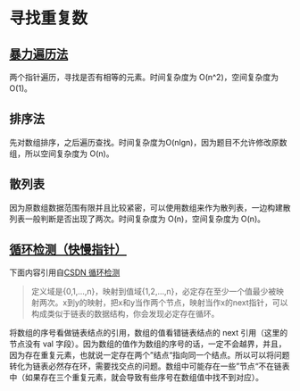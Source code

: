 # 寻找重复数

## [暴力遍历法](./find_duplicate_v1.c)

两个指针遍历，寻找是否有相等的元素。时间复杂度为 O(n^2)，空间复杂度为O(1)。

## 排序法

先对数组排序，之后遍历查找。时间复杂度为O(nlgn)，因为题目不允许修改原数组，所以空间复杂度为 O(n)。

## 散列表

因为原数组数据范围有限并且比较紧密，可以使用数组来作为散列表，一边构建散列表一般判断是否出现了两次。时间复杂度为 O(n)，空间复杂度为 O(n)。

## [循环检测（快慢指针）](./find_duplicate_v2.c)

下面内容引用自[CSDN 循环检测](https://blog.csdn.net/qq_33302567/article/details/81224854)

> 定义域是{0,1,…,n}，映射到值域{1,2,…,n}，必定存在至少一个值最少被映射两次。x到y的映射，把x和y当作两个节点，映射当作x的next指针，可以构成类似于链表的数据结构，你会发现必定存在循环。

将数组的序号看做链表结点的引用，数组的值看错链表结点的 next 引用（这里的节点没有 val 字段）。因为数组的值作为数组的序号的话，一定不会越界，并且，因为存在重复元素，也就说一定存在两个”结点“指向同一个结点。所以可以将问题转化为链表必然存在环，需要找交点的问题。数组中可能存在一些”节点“不在链表中（如果存在三个重复元素，就会导致有些序号在数组值中找不到对应）。
